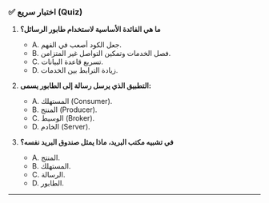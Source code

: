 ### ✅ اختبار سريع (Quiz)
1.  **ما هي الفائدة الأساسية لاستخدام طابور الرسائل؟**
    * A. جعل الكود أصعب في الفهم.
    * B. فصل الخدمات وتمكين التواصل غير المتزامن.
    * C. تسريع قاعدة البيانات.
    * D. زيادة الترابط بين الخدمات.

2.  **التطبيق الذي يرسل رسالة إلى الطابور يسمى:**
    * A. المستهلك (Consumer).
    * B. المنتج (Producer).
    * C. الوسيط (Broker).
    * D. الخادم (Server).

3.  **في تشبيه مكتب البريد، ماذا يمثل صندوق البريد نفسه؟**
    * A. المنتج.
    * B. المستهلك.
    * C. الرسالة.
    * D. الطابور.

---